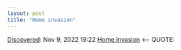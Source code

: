 ```yaml
---
layout: post
title: "Home invasion"
---
```

[Discovered](http://rolandtanglao.com/2020/07/29/p1-blogthis-checkvist-list-links-to-blog/): Nov 9, 2022 19:22  [Home invasion](https://www.hughrundle.net/home-invasion/) <-- QUOTE:
